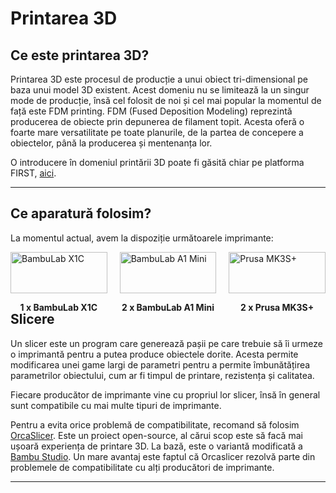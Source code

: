 # **Printarea 3D**

## **Ce este printarea 3D?**

Printarea 3D este procesul de producție a unui obiect tri-dimensional pe baza
unui model 3D existent. Acest domeniu nu se limitează la un singur mode de
producție, însă cel folosit de noi și cel mai popular la momentul de față este
FDM printing. FDM (Fused Deposition Modeling) reprezintă producerea de obiecte
prin depunerea de filament topit. Acesta oferă o foarte mare versatilitate pe
toate planurile, de la partea de concepere a obiectelor, până la producerea și
mentenanța lor.

O introducere în domeniul printării 3D poate fi găsită chiar pe platforma FIRST,
<a href="https://ftc-docs.firstinspires.org/en/latest/manufacturing/3d_printing/index.html#volunteer-special-thanks" target="_blank">aici</a>.

<hr>

## **Ce aparatură folosim?**

La momentul actual, avem la dispoziție următoarele imprimante:

<!--daca mai luati printere actualizati asta 🤣-->

<div style="display: grid; grid-template-columns: 1fr 1fr 1fr; gap: 20px;">

 <div>
   <img src="../media/bambu-x1c.png" alt="BambuLab X1C" width="100%">
   <p style="text-align:center"><strong>1 x BambuLab X1C</strong></p>
 </div>

 <div>
   <img src="../media/bambu-a1mini.png" alt="BambuLab A1 Mini" width="100%">
   <p style="text-align:center"><strong>2 x BambuLab A1 Mini</strong></p>
 </div>

 <div>
   <img src="../media/prusa-mk3s.png" alt="Prusa MK3S+" width="100%">
   <p style="text-align:center"><strong>2 x Prusa MK3S+</strong></p>
 </div>

</div>

## **Slicere**

Un slicer este un program care generează pașii pe care trebuie să îi urmeze o
imprimantă pentru a putea produce obiectele dorite. Acesta permite modificarea
unei game largi de parametri pentru a permite îmbunătățirea parametrilor
obiectului, cum ar fi timpul de printare, rezistența și calitatea.

Fiecare producător de imprimante vine cu propriul lor slicer, însă în general
sunt compatibile cu mai multe tipuri de imprimante.

Pentru a evita orice problemă de compatibilitate, recomand să folosim
<a href="https://orcaslicer.net/" target="_blank">OrcaSlicer</a>. Este un proiect
open-source, al cărui scop este să facă mai ușoară experiența de printare 3D.
La bază, este o variantă modificată a <a href="https://bambulab.com/en/download/studio" target="_blank">Bambu Studio</a>.
Un mare avantaj este faptul că Orcaslicer rezolvă parte din problemele de compatibilitate
cu alți producători de imprimante.

<hr>
